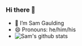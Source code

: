 ### Hi there 👋

- 🔭 I’m Sam Gaulding
- 😄 Pronouns: he/him/his
- ![Sam's github stats](https://github-readme-stats.vercel.app/api?username=sgaulding&show_icons=true)


<!--
**sgaulding/sgaulding** is a ✨ _special_ ✨ repository because its `README.md` (this file) appears on your GitHub profile.

Here are some ideas to get you started:

- 🔭 I’m currently working on ...
- 🌱 I’m currently learning ...
- 👯 I’m looking to collaborate on ...
- 🤔 I’m looking for help with ...
- 💬 Ask me about ...
- 📫 How to reach me: ...
- 😄 Pronouns: ...
- ⚡ Fun fact: ...
-->
